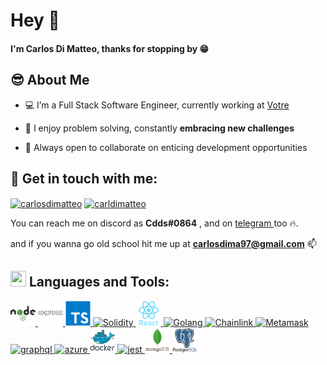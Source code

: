  <h1 align="left">Hey 👀</h1>
<h4 align="left"> I'm Carlos Di Matteo, thanks for stopping by 😁</h4>
<h2>😎 About Me</h2>

- 💻 I’m a Full Stack Software Engineer, currently working at [Votre](https://votre.xyz)

- 🔧 I enjoy problem solving, constantly **embracing new challenges**

- 👥 Always open to collaborate on enticing development opportunities


<h2 align="left">🤝 Get in touch with me:</h2>
<p align="left">
<a href="https://linkedin.com/in/carlosdimatteo" target="blank"><img align="center" src="https://raw.githubusercontent.com/rahuldkjain/github-profile-readme-generator/master/src/images/icons/Social/linked-in-alt.svg" alt="carlosdimatteo" height="30" width="40" /></a>
<a href="https://twitter.com/carldimatteo" target="blank"><img align="center" src="https://raw.githubusercontent.com/rahuldkjain/github-profile-readme-generator/master/src/images/icons/Social/twitter.svg" alt="carldimatteo" height="30" width="40" /></a>
<br>

You can reach me on discord as <strong>Cdds#0864</strong> , and on 
<a href = 'https://t.me/carlosdimatteo'> telegram </a> too 🔥. 
  
and if you wanna go old school hit me up at **carlosdima97@gmail.com** 📫
</p>

<h2 align="left">  <img src = "https://media2.giphy.com/media/QssGEmpkyEOhBCb7e1/giphy.gif?cid=ecf05e47a0n3gi1bfqntqmob8g9aid1oyj2wr3ds3mg700bl&rid=giphy.gif" width = 25px height="25px">  Languages and Tools:</h2>
<p align="left">  
<a href="https://nodejs.org" target="_blank"> <img src="https://raw.githubusercontent.com/devicons/devicon/master/icons/nodejs/nodejs-original-wordmark.svg" alt="nodejs" width="40" height="40"/> </a>
 <a href="https://expressjs.com" target="_blank"> <img src="https://raw.githubusercontent.com/devicons/devicon/master/icons/express/express-original-wordmark.svg" alt="express" width="40" height="40"/> </a> 
 <a href="https://www.typescriptlang.org/" target="_blank"> <img src="https://raw.githubusercontent.com/devicons/devicon/master/icons/typescript/typescript-original.svg" alt="typescript" width="40" height="40"/> </a> 
<a href="https://soliditylang.org/" target="_blank"> <img src="https://docs.soliditylang.org/en/v0.8.23/_static/img/logo.svg" alt="Solidity" width="40" height="40"/> </a>
<a href="https://reactjs.org/" target="_blank"> <img src="https://raw.githubusercontent.com/devicons/devicon/master/icons/react/react-original-wordmark.svg" alt="react" width="40" height="40"/> </a>
 <a href="https://go.dev/" target="_blank"> <img src="https://go.dev/images/go-logo-white.svg" alt="Golang" width="40" height="40"/> </a> 
  <a href="https://chain.link/" target="_blank"> <img src="https://assets-global.website-files.com/5f6b7190899f41fb70882d08/5f760a499b56c47b8fa74fbb_chainlink-logo.svg" alt="Chainlink" width="40" height="40"/> </a> 
    <a href="https://metamask.io/" target="_blank"> <img src="https://upload.wikimedia.org/wikipedia/commons/thumb/3/36/MetaMask_Fox.svg/2048px-MetaMask_Fox.svg.png" alt="Metamask" width="40" height="40"/> </a> 
  <a href="https://graphql.org" target="_blank"> <img src="https://www.vectorlogo.zone/logos/graphql/graphql-icon.svg" alt="graphql" width="40" height="40"/> </a>
  <a href="https://azure.microsoft.com/en-in/" target="_blank"> <img src="https://www.vectorlogo.zone/logos/microsoft_azure/microsoft_azure-icon.svg" alt="azure" width="40" height="40"/> </a> <a href="https://www.docker.com/" target="_blank"> <img src="https://raw.githubusercontent.com/devicons/devicon/master/icons/docker/docker-original-wordmark.svg" alt="docker" width="40" height="40"/> </a>   <a href="https://jestjs.io" target="_blank"> <img src="https://www.vectorlogo.zone/logos/jestjsio/jestjsio-icon.svg" alt="jest" width="40" height="40"/> </a> <a href="https://www.mongodb.com/" target="_blank"> <img src="https://raw.githubusercontent.com/devicons/devicon/master/icons/mongodb/mongodb-original-wordmark.svg" alt="mongodb" width="40" height="40"/> </a>  <a href="https://www.postgresql.org" target="_blank"> <img src="https://raw.githubusercontent.com/devicons/devicon/master/icons/postgresql/postgresql-original-wordmark.svg" alt="postgresql" width="40" height="40"/> </a> 
<!-- <a href="https://sass-lang.com" target="_blank"> <img src="https://raw.githubusercontent.com/devicons/devicon/master/icons/sass/sass-original.svg" alt="sass" width="40" height="40"/> </a> -->
  </p>

